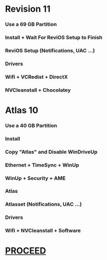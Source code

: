 # Revision 11

### Use a 69 GB Partition
### Install + Wait For ReviOS Setup to Finish
### ReviOS Setup (Notifications, UAC ...)
### Drivers
### Wifi + VCRedist + DirectX
### NVCleanstall + Chocolatey

# Atlas 10

### Use a 40 GB Partition
### Install
### Copy "Atlas" and Disable WinDriveUp
### Ethernet + TimeSync + WinUp
### WinUp + Security + AME
### Atlas
### Atlasset (Notifications, UAC ...)
### Drivers
### Wifi + NVCleanstall + Software

# [PROCEED](https://github.com/hookstdev/OmniGuides/blob/omni/OS/Android/nqmido.md)
